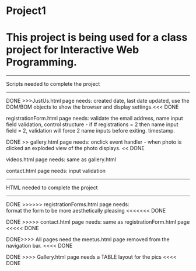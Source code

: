 # Project1
# This project is being used for a class project for Interactive Web Programming.

_______________________________________
Scripts needed to complete the project
_______________________________________

DONE >>>JustUs.html page needs: created date, last date updated, use the DOM/BOM objects to show the browser and display settings.<<< DONE

registrationForm.html page needs: validate the email address, name input field validation, control structure - if # registrations = 2 then name input field = 2, validation will force 2 name inputs before exiting. timestamp.

DONE >> gallery.html page needs: onclick event handler - when photo is clicked an exploded view of the photo displays. << DONE

videos.html page needs: same as gallery.html

contact.html page needs: input validation 

______________________________________
HTML needed to complete the project
______________________________________

DONE >>>>>> registrationForms.html page needs:  
format the form to be more aesthetically pleasing <<<<<<< DONE

DONE >>>>> contact.html page needs: same as registrationForm.html page <<<<< DONE

DONE>>>> All pages need the meetus.html page removed from the navigation bar. <<<< DONE

DONE >>>> Gallery.html page needs a TABLE layout for the pics <<<< DONE
